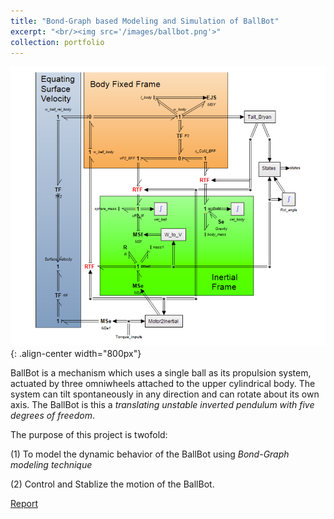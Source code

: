 ```yaml
---
title: "Bond-Graph based Modeling and Simulation of BallBot"
excerpt: "<br/><img src='/images/ballbot.png'>"
collection: portfolio
---
```


![BondGraph](/images/bondgraph.png){: .align-center width="800px"}

BallBot is a mechanism which uses a single ball as its propulsion system, actuated by three omniwheels attached to the upper cylindrical body. The system can tilt spontaneously in any direction and can rotate about its own axis. The BallBot is this a _translating unstable inverted pendulum with five degrees of freedom_.

The purpose of this project is twofold: 

(1) To model the dynamic behavior of the BallBot using _Bond-Graph modeling technique_ 

(2) Control and Stablize the motion of the BallBot.

[Report](/files/Ballbot.pdf)
